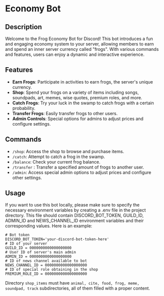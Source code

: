 # Economy Bot

## Description

Welcome to the Frog Economy Bot for Discord! This bot introduces a fun and engaging economy system to your server, 
allowing members to earn and spend an inner server currency called "frogs". With various commands and features, 
users can enjoy a dynamic and interactive experience.

## Features

- **Earn Frogs**: Participate in activities to earn frogs, the server's unique currency.
- **Shop**: Spend your frogs on a variety of items including songs, soundpads, art, memes, wise quotes, premium roles, and more.
- **Catch Frogs**: Try your luck in the swamp to catch frogs with a certain probability.
- **Transfer Frogs**: Easily transfer frogs to other users.
- **Admin Controls**: Special options for admins to adjust prices and configure settings.

## Commands

- `/shop`: Access the shop to browse and purchase items.
- `/catch`: Attempt to catch a frog in the swamp.
- `/balance`: Check your current frog balance.
- `/transfer` <amount> <user>: Transfer a specified amount of frogs to another user.
- `/admin`: Access special admin options to adjust prices and configure other settings.

## Usage

If you want to use this bot locally, please make sure to specify the necessary environment variables by 
creating a .env file in the project directory. This file should contain DISCORD_BOT_TOKEN, GUILD_ID, 
ADMIN_ID and NEWS_CHANNEL_ID environment variables and their corresponding values.
Here is an example:
```
# Bot token
DISCORD_BOT_TOKEN='your-discord-bot-token-here'
# ID of your server
GUILD_ID = 0000000000000000000
# User ID of server's main admin
ADMIN_ID = 0000000000000000000
# ID of news channel available to bot
NEWS_CHANNEL_ID = 0000000000000000000
# ID of special role obtaining in the shop
PREMIUM_ROLE_ID = 0000000000000000000
```

Directory `shop_items` must have `animal, cite, food, frog, meme, soundpad, track` subdirectories, 
all of them filled with a proper content.
